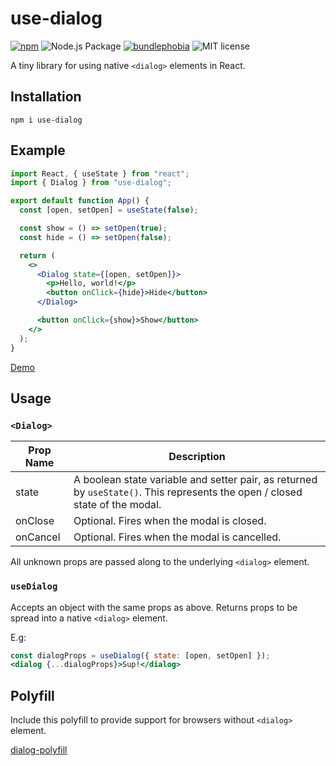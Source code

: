 
# use-dialog

[![npm](https://img.shields.io/npm/v/use-dialog.svg)](https://www.npmjs.com/package/use-dialog) ![Node.js Package](https://github.com/mxmul/use-dialog/workflows/Node.js%20Package/badge.svg) [![bundlephobia](https://badgen.net/bundlephobia/minzip/use-dialog)](https://bundlephobia.com/result?p=use-dialog) ![MIT license](https://badgen.now.sh/badge/license/MIT)

A tiny library for using native `<dialog>` elements in React.

## Installation

```
npm i use-dialog
```

## Example

```jsx
import React, { useState } from "react";
import { Dialog } from "use-dialog";

export default function App() {
  const [open, setOpen] = useState(false);

  const show = () => setOpen(true);
  const hide = () => setOpen(false);

  return (
    <>
      <Dialog state={[open, setOpen]}>
        <p>Hello, world!</p>
        <button onClick={hide}>Hide</button>
      </Dialog>

      <button onClick={show}>Show</button>
    </>
  );
}
```

[Demo](https://codesandbox.io/s/use-dialog-s9nmf)

## Usage

### `<Dialog>`

| Prop Name | Description |
|-----------|-------------|
| state | A boolean state variable and setter pair, as returned by `useState()`. This represents the open / closed state of the modal. |
| onClose | Optional. Fires when the modal is closed. |
| onCancel |  Optional. Fires when the modal is cancelled. |

All unknown props are passed along to the underlying `<dialog>` element.

### `useDialog`

Accepts an object with the same props as above. Returns props to be spread into a native `<dialog>` element.

E.g:

```jsx
const dialogProps = useDialog({ state: [open, setOpen] });
<dialog {...dialogProps}>Sup!</dialog>
```

## Polyfill

Include this polyfill to provide support for browsers without `<dialog>` element.

[dialog-polyfill](https://github.com/GoogleChrome/dialog-polyfill)
